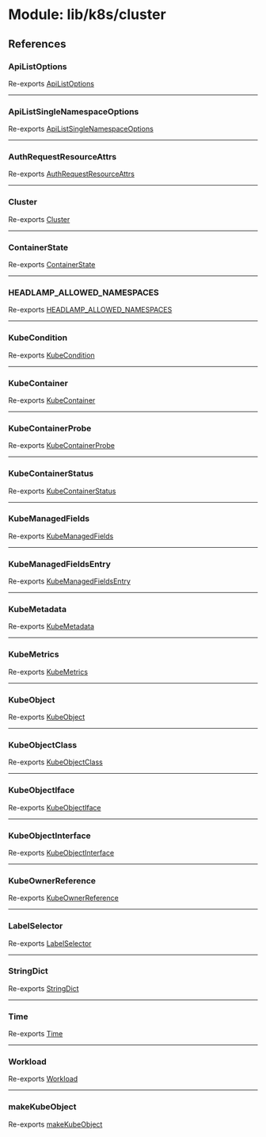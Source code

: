 # Module: lib/k8s/cluster

## References

### ApiListOptions

Re-exports [ApiListOptions](../interfaces/lib_k8s_cluster.ApiListOptions.md)

___

### ApiListSingleNamespaceOptions

Re-exports [ApiListSingleNamespaceOptions](../interfaces/lib_k8s_cluster.ApiListSingleNamespaceOptions.md)

___

### AuthRequestResourceAttrs

Re-exports [AuthRequestResourceAttrs](../interfaces/lib_k8s_cluster.AuthRequestResourceAttrs.md)

___

### Cluster

Re-exports [Cluster](../interfaces/lib_k8s_cluster.Cluster.md)

___

### ContainerState

Re-exports [ContainerState](../interfaces/lib_k8s_cluster.ContainerState.md)

___

### HEADLAMP\_ALLOWED\_NAMESPACES

Re-exports [HEADLAMP_ALLOWED_NAMESPACES](lib_k8s_cluster.md#headlamp_allowed_namespaces)

___

### KubeCondition

Re-exports [KubeCondition](../interfaces/lib_k8s_cluster.KubeCondition.md)

___

### KubeContainer

Re-exports [KubeContainer](../interfaces/lib_k8s_cluster.KubeContainer.md)

___

### KubeContainerProbe

Re-exports [KubeContainerProbe](../interfaces/lib_k8s_cluster.KubeContainerProbe.md)

___

### KubeContainerStatus

Re-exports [KubeContainerStatus](../interfaces/lib_k8s_cluster.KubeContainerStatus.md)

___

### KubeManagedFields

Re-exports [KubeManagedFields](../interfaces/lib_k8s_cluster.KubeManagedFields.md)

___

### KubeManagedFieldsEntry

Re-exports [KubeManagedFieldsEntry](../interfaces/lib_k8s_cluster.KubeManagedFieldsEntry.md)

___

### KubeMetadata

Re-exports [KubeMetadata](../interfaces/lib_k8s_cluster.KubeMetadata.md)

___

### KubeMetrics

Re-exports [KubeMetrics](../interfaces/lib_k8s_cluster.KubeMetrics.md)

___

### KubeObject

Re-exports [KubeObject](lib_k8s_cluster.md#kubeobject)

___

### KubeObjectClass

Re-exports [KubeObjectClass](lib_k8s_cluster.md#kubeobjectclass)

___

### KubeObjectIface

Re-exports [KubeObjectIface](../interfaces/lib_k8s_cluster.KubeObjectIface.md)

___

### KubeObjectInterface

Re-exports [KubeObjectInterface](../interfaces/lib_k8s_cluster.KubeObjectInterface.md)

___

### KubeOwnerReference

Re-exports [KubeOwnerReference](../interfaces/lib_k8s_cluster.KubeOwnerReference.md)

___

### LabelSelector

Re-exports [LabelSelector](../interfaces/lib_k8s_cluster.LabelSelector.md)

___

### StringDict

Re-exports [StringDict](../interfaces/lib_k8s_cluster.StringDict.md)

___

### Time

Re-exports [Time](lib_k8s_cluster.md#time)

___

### Workload

Re-exports [Workload](lib_k8s_cluster.md#workload)

___

### makeKubeObject

Re-exports [makeKubeObject](lib_k8s_cluster.md#makekubeobject)
